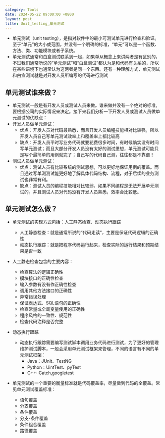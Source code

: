 ```yaml
---
category: Tools
date: 2024-05-22 09:00:00 +0800
layout: post
title: Unit_testing_单元测试
---
```


+ 单元测试（unit testing），是指对软件中的最小可测试单元进行检查和验证。至于“单元”的大小或范围，并没有一个明确的标准，“单元”可以是一个函数、方法、类、功能模块或者子系统。
+ 单元测试通常和白盒测试联系到一起，如果单从概念上来讲两者是有区别的，不过我们通常所说的“单元测试”和“白盒测试”都认为是和代码有关系的，所以在某些语境下也通常认为这两者是同一个东西。还有一种理解方式，单元测试和白盒测试就是对开发人员所编写的代码进行测试

## 单元测试谁来做？

+ 单元测试一般是有开发人员或测试人员来做。谁来做并没有一个绝对的标准，要根据公司的实际情况来决定。接下来我们分析一下开发人员或测试人员做单元测试的优缺点：
+ 开发人员做单元测试：
  + 优点：开发人员对代码最熟悉，而且开发人员编程技能相对比较强，所以开发人员自己写单元测试效率上和覆盖率上都比较高
  + 缺点：开发人员平时写业务代码就要花费很多时间，有时候确实没有时间写单元测试；而且大部分开发人员没有太好的测试思想，单元测试可能只是写个最简单的用例就完了；自己写的代码自己测，往往都是不靠谱！
+ 测试人员做单元测试：
  + 优点：测试人员有比较系统的测试思想，可以更好地保证用例的覆盖。而且通过写单测测试能更好地了解具体代码结构、流程，对于后续的业务测试也非常有利。
  + 缺点：测试人员的编程技能相对比较弱，如果不同编程是无法开展单元测试的。并且测试人员对代码没有开发人员熟悉，效率会比较低。

## 单元测试怎么做？

+ 单元测试的实现方式包括：人工静态检查、动态执行跟踪
  + 人工静态检查：就是通常所说的“代码走读”，主要是保证代码逻辑的正确性
  + 动态执行跟踪：就是把程序代码运行起来，检查实际的运行结果和预期结果是否一致

+ 人工静态检查包含的主要内容：
  + 检查算法的逻辑正确性
  + 模块接口的正确性检查
  + 输入参数有没有作正确性检查
  + 调用其他方法接口的正确性
  + 异常错误处理
  + 保证表达式、SQL语句的正确性
  + 检查常量或全局变量使用的正确性
  + 程序风格的一致性、规范性
  + 检查代码注释是否完整

+ 动态执行跟踪
  + 动态执行跟踪需要编写测试脚本调用业务代码进行测试，为了更好的管理维护测试脚本，一般会采用单元测试框架来管理，不同的语言有不同的单元测试框架：
    + Java：JUnit、TestNG
    + Python：UintTest、pyTest
    + C++: Catch,googletest

+ 单元测试的一个重要的衡量标准就是代码覆盖率，尽量做到代码的全覆盖。常见单元测试覆盖标准：
  + 语句覆盖
  + 分支覆盖
  + 条件覆盖
  + 分支-条件覆盖
  + 条件组合覆盖
  + 路径覆盖